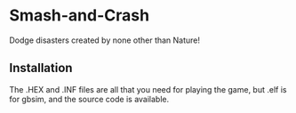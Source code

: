 # Smash-and-Crash
Dodge disasters created by none other than Nature!

## Installation
The .HEX and .INF files are all that you need for playing the game, but .elf is for gbsim, and the source code is available.